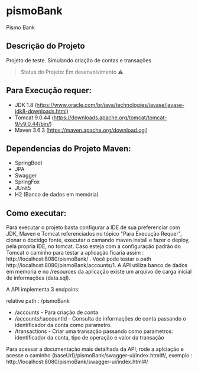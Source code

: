 # pismoBank
Pismo Bank 

## Descrição do Projeto
<p align="justify"> Projeto de teste. Simulando criação de contas e transações </p>

> Status do Projeto: Em desenvolvimento :warning:


## Para Execução requer:

* JDK 1.8 (https://www.oracle.com/br/java/technologies/javase/javase-jdk8-downloads.html)
* Tomcat 9.0.44 (https://downloads.apache.org/tomcat/tomcat-9/v9.0.44/bin/)
* Maven 3.6.3 (https://maven.apache.org/download.cgi)

## Dependencias do Projeto Maven:

* SpringBoot
* JPA
* Swagger
* SpringFox
* JUnit5
* H2 (Banco de dados em memória)



## Como executar: 

Para executar o projeto basta configurar a IDE de sua preferenciar com JDK, Maven e Tomcat referenciados no tópico "Para Execução Requer",
clonar o docidgo fonte, executar o camando maven install e fazer o deploy, pela propria IDE, no tomcat. 
Caso esteja com a configuração padrão do Tomcat o caminho para testar a aplicação ficaria assim : http://localhost:8080/pismoBank/ . 
Você pode testar o path http://localhost:8080/pismoBank/accounts/1.  A API utiliza banco de dados em memoria e no /resources da aplicação existe um arquivo de carga inicial de informações (data.sql).

A API implementa 3 endpoins:

relative path : /pismoBank

* /accounts - Para criação de conta 
* /accounts/:accountId - Consulta de informações de conta passando o identificador da conta como parametro.
* /transactions - Criar uma transação passando como parametros: identificador da conta, tipo de operação e valor da transação


Para acessar a documentação mais detalhada da API, rode a aplciação e acesse o caminho  {baseUrl}/pismoBank/swagger-ui/index.html#/, 
exemplo : http://localhost:8080/pismoBank/swagger-ui/index.html#/

